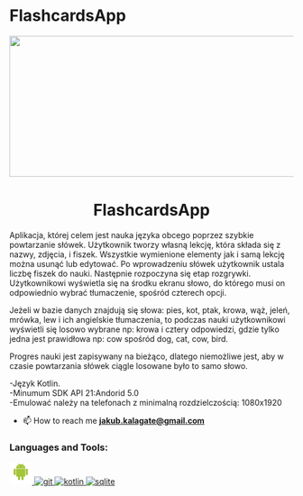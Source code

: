 # FlashcardsApp
<p align="center">
  <img width="1300" height="250" src="https://user-images.githubusercontent.com/102773117/171231695-c9abfbe1-3923-4b40-bedf-d18fff361766.jpg">
</p>

<h1 align="center">FlashcardsApp</h1>

Aplikacja, której celem jest nauka języka obcego poprzez szybkie powtarzanie słówek. Użytkownik tworzy własną lekcję, która składa się z nazwy, zdjęcia, i fiszek. Wszystkie wymienione elementy jak i samą lekcję można usunąć lub edytować. Po wprowadzeniu słówek użytkownik ustala liczbę fiszek do nauki. Następnie rozpoczyna się etap rozgrywki. Użytkownikowi wyświetla się na środku ekranu słowo, do którego musi on odpowiednio wybrać tłumaczenie, spośród czterech opcji.

Jeżeli w bazie danych znajdują się słowa: pies, kot, ptak, krowa, wąż, jeleń, mrówka, lew i ich angielskie tłumaczenia, to podczas nauki użytkownikowi wyświetli się losowo wybrane np: krowa i cztery odpowiedzi, gdzie tylko jedna jest prawidłowa np: cow spośród dog, cat, cow, bird.

Progres nauki jest zapisywany na bieżąco, dlatego niemożliwe jest, aby w czasie
powtarzania słówek ciągle losowane było to samo słowo.

-Język Kotlin.                                                             
-Minumum SDK API 21:Andorid 5.0                        
-Emulować należy na telefonach z minimalną rozdzielczością: 1080x1920

- 📫 How to reach me **jakub.kalagate@gmail.com**

<h3 align="left">Languages and Tools:</h3>
<p align="left"> <a href="https://developer.android.com" target="_blank" rel="noreferrer"> <img src="https://raw.githubusercontent.com/devicons/devicon/master/icons/android/android-original-wordmark.svg" alt="android" width="40" height="40"/> </a> <a href="https://git-scm.com/" target="_blank" rel="noreferrer"> <img src="https://www.vectorlogo.zone/logos/git-scm/git-scm-icon.svg" alt="git" width="40" height="40"/> </a> <a href="https://kotlinlang.org" target="_blank" rel="noreferrer"> <img src="https://www.vectorlogo.zone/logos/kotlinlang/kotlinlang-icon.svg" alt="kotlin" width="40" height="40"/> </a> <a href="https://www.sqlite.org/" target="_blank" rel="noreferrer"> <img src="https://www.vectorlogo.zone/logos/sqlite/sqlite-icon.svg" alt="sqlite" width="40" height="40"/> </a> </p>




